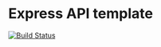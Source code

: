 # Express API template
[![Build Status](https://travis-ci.com/moquito64/node-testing.svg?branch=main)](https://travis-ci.com/moquito64/node-testing)